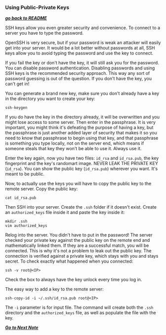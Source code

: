 ### Using Public-Private Keys

[***go back to README***](README.md)  

SSH keys allow you even greater security and convenience. To connect to a
server you have to type the password. 

OpenSSH is very secure, but if your password is weak an attacker will easily
get into your server. It would be a lot better without passwords at all, SSH
keys allow you to avoid typing the password and use the key to connect.

If you fail the key or don't have the key, it will still ask you for the
password. You can disable password authentication. Disabling passwords and
using SSH keys is the recommended security approach. This way any sort of
password guessing is out of the question. If you don't have the key, you can't
get in!

You can generate a brand new key, make sure you don't already have a key in the
directory you want to create your key:

    ssh-keygen

If you do have the key in the directory already, it will be overwritten and you
might lose access to some server. Then enter in the passphrase. It is very
important, you might think it's defeating the purpose of having a key, but the
passphrase is just another added layer of security that makes it so you need to
know that passphrase to begin using that key, and that passphrase is something
you type locally, not on the server end, which means if someone steals that key
they won't be able to use it. Always use it. 

Enter the key again, now you have two files: `id_rsa` and `id_rsa.pub`, the key
fingerprint and the key's randomart image.  NEVER LEAK THE PRIVATE KEY
(`id_rsa`). You can show the public key (`id_rsa.pub`) wherever you want. It's
meant to be public.

Now, to actually use the keys you will have to copy the public key to the
remote server. Copy the public key:

    cat id_rsa.pub 

Then SSH into your server. Create the `.ssh` folder if it doesn't exist. Create
an `authorized_keys` file inside it and paste the key inside it:

    mkdir .ssh 
    vim authorized_keys

Relog into the server. You didn't have to put in the password! The server
checked your private key against the public key on the remote end and
mathematically linked them. If they are a successful match, you will be
connected. This is why it's not a problem to leak out the public key. The
connection is verified against a private key, which stays with you and stays
secret. To check exactly what happened when you connected:

    ssh -v root@<IP>

Check the box to always have the key unlock every time you log in.

The easy way to add a key to the remote server:

    ssh-copy-id -i ~/.ssh/id_rsa.pub root@<IP>

The `-i` parameter is for input file. The command will create both the `.ssh`
directory and the `authorized_keys` file, as well as populate the file with the
key.

[***Go to Next Note***](05-managing-ssh-keys.md)
